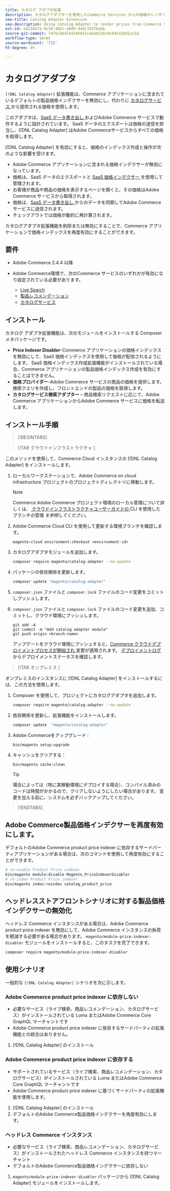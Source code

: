 ```yaml
---
title: カタログ アダプタ拡張
description: カタログアダプターを使用したCommerce Services からの価格のレンダリング
seo-title: Catalog Adapter Extension
seo-description: Using Catalog Adapter to render prices from Commerce Services
exl-id: e42101fa-9c30-482c-a649-44dc35376abb
source-git-commit: 74f6cb64724194651c4eeb538c0c69142b01ac5d
workflow-type: tm+mt
source-wordcount: '715'
ht-degree: 0%

---
```


# カタログアダプタ

`[!DNL Catalog Adapter]` 拡張機能は、Commerce アプリケーションに含まれているデフォルトの製品価格インデクサーを無効にし、代わりに [ カタログサービス ](../catalog-service/overview.md) から提供される価格を使用します。

このアダプタは、[SaaS データ書き出し ](../data-export/overview.md) およびAdobe Commerce サービスで動作するように設計されています。 SaaS データのエクスポートは価格の送信を担当し、[!DNL Catalog Adapter] はAdobe Commerceサービスからすべての価格を取得します。

[!DNL Catalog Adapter] を有効にすると、価格のインデックス作成と操作が次のような影響を受けます。

- Adobe Commerce アプリケーションに含まれる価格インデクサーが無効になっています。
- 価格は、SaaS データのエクスポートと [SaaS 価格インデクサー ](price-indexing.md) を使用して管理されます。
- お客様が商品や商品の価格を表示するページを開くと、その価格はAdobe Commerce サービスから取得されます。
- 価格は、[SaaS データ書き出し ](../data-export/overview.md) からのデータを同期してAdobe Commerce サービスに送信されます。
- チェックアウトでは価格が動的に再計算されます。

カタログアダプタ拡張機能を削除または無効にすることで、Commerce アプリケーションで価格インデックスを再度有効にすることができます。

## 要件

- Adobe Commerce 2.4.4 以降
- Adobe Commerce環境で、次のCommerce サービスのいずれかが有効になり設定されている必要があります。

   - [Live Search](../live-search/install.md)
   - [製品レコメンデーション](../product-recommendations/install-configure.md)
   - [カタログサービス](../catalog-service/installation.md)

## インストール

カタログ アダプタ拡張機能は、次のモジュールをインストールする Composer メタパッケージです。

- **Price Indexer Disabler**-Commerce アプリケーションの価格インデックスを無効にして、SaaS 価格インデックスを使用して価格が配信されるようにします。 SaaS 価格インデックス作成拡張機能がインストールされている場合、Commerce アプリケーションの製品価格インデックス作成を有効にすることはできません。
- **価格プロバイダー**-Adobe Commerce サービスの商品の価格を提供します。 検索クエリを作成し、フロントエンドの製品の価格を取得します。
- **カタログサービス検索アダプター** – 商品検索リクエストに応じて、Adobe Commerce アプリケーションからAdobe Commerce サービスに価格を転送します。

## インストール手順

>[!BEGINTABS]

>[!TAB  クラウドインフラストラクチャ ]

このメソッドを使用して、Commerce Cloud インスタンスの [!DNL Catalog Adapter] をインストールします。

1. ローカルワークステーションで、Adobe Commerce on cloud infrastructure プロジェクトのプロジェクトディレクトリに移動します。

   >[!NOTE]
   >
   >Commerce Adobe Commerce プロジェクト環境のローカル管理について詳しくは、[ クラウドインフラストラクチャユーザーガイドの ](https://experienceleague.adobe.com/en/docs/commerce-cloud-service/user-guide/develop/cli-branches)CLI を使用したブランチの管理 _を参照してください_。

1. Adobe Commerce Cloud CLI を使用して更新する環境ブランチを確認します。

   ```shell
   magento-cloud environment:checkout <environment-id>
   ```

1. カタログアダプタモジュールを追加します。

   ```bash
   composer require magento/catalog-adapter --no-update
   ```

1. パッケージの依存関係を更新します。

   ```bash
   composer update "magento/catalog-adapter"
   ```

1. `composer.json` ファイルと `composer.lock` ファイルのコード変更をコミットしプッシュします。

1. `composer.json` ファイルと `composer.lock` ファイルのコード変更を追加、コミットし、クラウド環境にプッシュします。

   ```shell
   git add -A
   git commit -m "Add catalog adapter module"
   git push origin <branch-name>
   ```

   アップデートをクラウド環境にプッシュすると、[Commerce クラウドデプロイメントプロセスが開始され ](https://experienceleague.adobe.com/en/docs/commerce-cloud-service/user-guide/develop/deploy/process) 変更が適用されます。 [ デプロイメントログ ](https://experienceleague.adobe.com/en/docs/commerce-cloud-service/user-guide/develop/test/log-locations#deploy-log) からデプロイメントステータスを確認します。

>[!TAB  オンプレミス ]

オンプレミスのインスタンスに [!DNL Catalog Adapter] をインストールするには、この方法を使用します。

1. Composer を使用して、プロジェクトにカタログアダプタを追加します。

   ```bash
   composer require magento/catalog-adapter --no-update
   ```

1. 依存関係を更新し、拡張機能をインストールします。

   ```bash
   composer update  "magento/catalog-adapter"
   ```

1. Adobe Commerceをアップグレード :

   ```bash
   bin/magento setup:upgrade
   ```

1. キャッシュをクリアする：

   ```bash
   bin/magento cache:clean
   ```

   >[!TIP]
   >
   >場合によっては（特に実稼動環境にデプロイする場合）、コンパイル済みのコードは時間がかかるので、クリアしないようにしたい場合があります。 変更を加える前に、システムを必ずバックアップしてください。

>[!ENDTABS]


## Adobe Commerce製品価格インデクサーを再度有効にします。

デフォルトのAdobe Commerce product price indexer に依存するサードパーティアプリケーションがある場合は、次のコマンドを使用して再度有効にすることができます。

```bash
# re-enable Product Price indexer
bin/magento module:disable Magento_PriceIndexerDisabler
# re-index Product Price indexer
bin/magento index:reindex catalog_product_price
```

## ヘッドレスストアフロントシナリオに対する製品価格インデクサーの無効化

ヘッドレス Commerce インスタンスがある場合は、Adobe Commerce product price indexer を無効にして、Adobe Commerce インスタンスの負荷を軽減する必要がある場合があります。 `magento/module-price-indexer-disabler` モジュールをインストールすると、このタスクを完了できます。

```bash
composer require magento/module-price-indexer-disabler
```

## 使用シナリオ

一般的な `[!DNL Catalog Adapter]` シナリオを次に示します。

### Adobe Commerce product price indexer に依存しない

- 必要なサービス（ライブ検索、商品レコメンデーション、カタログサービス）がインストールされている Luma またはAdobe Commerce Core GraphQL マーチャントです
- Adobe Commerce product price indexer に依存するサードパーティの拡張機能との統合はありません。

1. [!DNL Catalog Adapter] のインストール

### Adobe Commerce product price indexer に依存する

- サポートされているサービス（ライブ検索、商品レコメンデーション、カタログサービス）がインストールされている Luma またはAdobe Commerce Core GraphQL マーチャントです
- Adobe Commerce product price indexer に基づくサードパーティの拡張機能を使用します。

1. [!DNL Catalog Adapter] のインストール
1. デフォルトのAdobe Commerce製品価格インデクサーを再度有効にします。

### ヘッドレス Commerce インスタンス

- 必要なサービス（ライブ検索、商品レコメンデーション、カタログサービス）がインストールされたヘッドレス Commerce インスタンスを持つマーチャント
- デフォルトのAdobe Commerce製品価格インデクサーに依存しない

1. `magento/module-price-indexer-disabler` パッケージから [!DNL Catalog Adapter] モジュールをインストールします。
